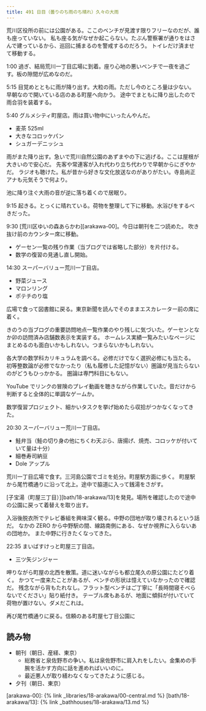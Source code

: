 ```yaml
---
title: 491 日目（曇りのち雨のち晴れ）久々の大雨
---
```


荒川区役所の前には公園がある。ここのベンチが見渡す限りフリーなのだが、誰も座っていない。
私も座る気がなぜか起こらない。たぶん警察署が通りをはさんで建っているから、巡回に捕まるのを警戒するのだろう。
トイレだけ済ませて移動する。

1:00 過ぎ、結局荒川一丁目広場に到着。座り心地の悪いベンチで一夜を過ごす。板の隙間が広めなのだ。

5:15 目覚めとともに雨が降り出す。大粒の雨。ただし今のところ量は少ない。早朝なので開いている店のある町屋へ向かう。
途中でまともに降り出したので雨合羽を装着する。

5:40 グルメシティ町屋店。雨は買い物中にいったんやんだ。

* 麦茶 525ml
* 大きなコロッケパン
* シュガーデニッシュ

雨がまた降り出す。急いで荒川自然公園のあずまやの下に逃げる。ここは屋根が大きいので安心だ。
先客や常連客が入れ代わり立ち代わりで早朝からにぎやかだ。
ラジオも聴けた。私が昔から好きな文化放送なのがありがたい。寺島尚正アナも元気そうで何より。

池に降り注ぐ大雨の音が逆に落ち着くので居眠り。

9:15 起きる。とっくに晴れている。荷物を整理して下に移動。水浴びをするべきだった。

9:30 [荒川区ゆいの森あらかわ][arakawa-00]。今日は朝刊を二つ読めた。
吹き抜け前のカウンター席に移動。

* ゲーセン一覧の残り作業（当ブログでは省略した部分）を片付ける。
* 数学の復習の見通し直し開始。

14:30 スーパーバリュー荒川一丁目店。

* 野菜ジュース
* マロンリング
* ポテチのり塩

広場で食って図書館に戻る。東京新聞を読んでそのままエスカレーター前の席に着く。

きのうの当ブログの重要訪問地点一覧作業のやり残しに気づいた。ゲーセンとなか卯の訪問済み店舗数表示を実装する。
ホームレス実績一覧みたいなページにまとめるのも面白いかもしれない。つまらないかもしれない。

各大学の数学科カリキュラムを調べる。必修だけでなく選択必修にも当たる。
初等整数論が必修でなかったり（私も履修した記憶がない）圏論が見当たらないのがどうもひっかかる。
圏論は専門科目にもない。

YouTube でリンクの冒険のプレイ動画を聴きながら作業していた。音だけから判断すると全体的に単調なゲームか。

数学復習プロジェクト、細かいタスクを挙げ始めたら収拾がつかなくなってきた。

20:30 スーパーバリュー荒川一丁目店。

* 鮭弁当（鮭の切り身の他にちくわ天ぷら、唐揚げ、焼売、コロッケが付いていて量は十分）
* 細巻寿司納豆
* Dole アップル

荒川一丁目広場で食す。三河島公園でゴミを処分。町屋駅方面に歩く。
町屋駅から尾竹橋通りに沿って北上。途中で脇道に入って銭湯をさがす。

[子宝湯（町屋三丁目）][bath/18-arakawa/13]を発見。場所を確認したので途中の公園に戻って着替えを取り出す。

入浴後脱衣所でテレビ番組を興味深く観る。中野の団地が取り壊されるという話だ。
なかの ZERO から中野駅の間、線路南側にある、なぜか視界に入らないあの団地か。
また中野に行きたくなってきた。

22:35 まいばすけっと町屋三丁目店。

* 三ツ矢ジンジャー

呷りながら町屋の北西を散策。道に迷いながらも都立尾久の原公園にたどり着く。
かつて一度来たことがあるが、ベンチの形状は憶えていなかったので確認だ。
残念ながら背もたれなし。フラット型ベンチはご丁寧に「長時間寝そべらないでください」貼り紙付き。
テーブル席もあるが、地面に傾斜が付いていて荷物が置けない。ダメだこれは。

再び尾竹橋通りに戻る。信頼のある町屋七丁目公園に

## 読み物

* 朝刊（朝日、産経、東京）
  * 総務省と泉佐野市の争い。私は泉佐野市に肩入れをしたい。金集めの手腕を活かす方向に話を進めればいいのに。
  * 最近悪人が取り繕わなくなってきたように感じる。
* 夕刊（朝日、東京）

[arakawa-00]: {% link _libraries/18-arakawa/00-central.md %}
[bath/18-arakawa/13]: {% link _bathhouses/18-arakawa/13.md %}
